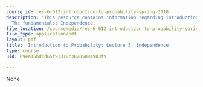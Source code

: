 ```yaml
---
course_id: res-6-012-introduction-to-probability-spring-2018
description: 'This resource contains information regarding introduction to probability:
  The fundamentals: Independence.'
file_location: /coursemedia/res-6-012-introduction-to-probability-spring-2018/09ea15bdcd65f91318c38285884983f9_MITRES_6_012S18_L03.pdf
file_type: application/pdf
layout: pdf
title: 'Introduction to Probability: Lecture 3: Independence'
type: course
uid: 09ea15bdcd65f91318c38285884983f9

---
```

None